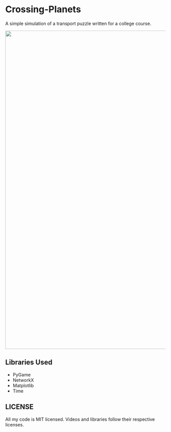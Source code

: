 # Crossing-Planets

A simple simulation of a transport puzzle written for a college course.

<img width=1000px src="https://raw.githubusercontent.com/donnx32/Crossing-Planets/master/preview.PNG" />

Libraries Used
-----

* PyGame
* NetworkX
* Matplotlib 
* Time

LICENSE
-----

All my code is MIT licensed. Videos and libraries follow their respective licenses.
